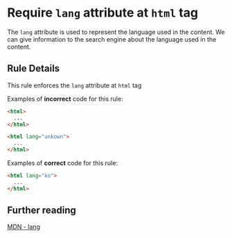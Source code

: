 # Require `lang` attribute at `html` tag

The `lang` attribute is used to represent the language used in the content.
We can give information to the search engine about the language used in the content.

## Rule Details

This rule enforces the `lang` attribute at `html` tag

Examples of **incorrect** code for this rule:

```html
<html>
  ...
</html>

<html lang="unkown">
  ...
</html>
```

Examples of **correct** code for this rule:

```html
<html lang="ko">
  ...
</html>
```

## Further reading

[MDN - lang](https://developer.mozilla.org/ko/docs/Web/HTML/Global_attributes/lang)
